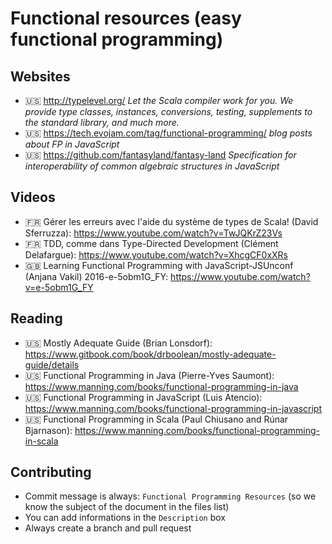 # Functional resources (easy functional programming)

## Websites

- :us: http://typelevel.org/ *Let the Scala compiler work for you. We provide type classes, instances, conversions, testing, supplements to the standard library, and much more.*
- :us: https://tech.evojam.com/tag/functional-programming/ *blog posts about FP in JavaScript*
- :us: https://github.com/fantasyland/fantasy-land *Specification for interoperability of common algebraic structures in JavaScript*

## Videos

- :fr: Gérer les erreurs avec l'aide du système de types de Scala! (David Sferruzza): https://www.youtube.com/watch?v=TwJQKrZ23Vs 
- :fr: TDD, comme dans Type-Directed Development (Clément Delafargue): https://www.youtube.com/watch?v=XhcgCF0xXRs 
- :uk: Learning Functional Programming with JavaScript-JSUnconf (Anjana Vakil) 2016-e-5obm1G_FY: https://www.youtube.com/watch?v=e-5obm1G_FY

## Reading

- :us: Mostly Adequate Guide (Brian Lonsdorf): https://www.gitbook.com/book/drboolean/mostly-adequate-guide/details 
- :us: Functional Programming in Java (Pierre-Yves Saumont): https://www.manning.com/books/functional-programming-in-java 
- :us: Functional Programming in JavaScript (Luis Atencio): https://www.manning.com/books/functional-programming-in-javascript 
- :us: Functional Programming in Scala (Paul Chiusano and Rúnar Bjarnason): https://www.manning.com/books/functional-programming-in-scala 

## Contributing

- Commit message is always: `Functional Programming Resources` (so we know the subject of the document in the files list)
- You can add informations in the `Description` box
- Always create a branch and pull request

